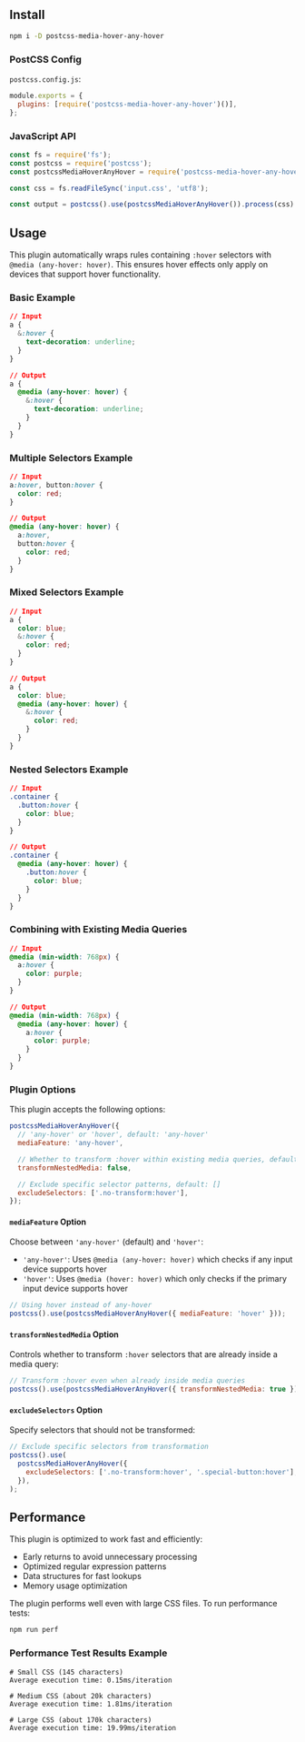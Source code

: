 ## Install

```bash
npm i -D postcss-media-hover-any-hover
```

### PostCSS Config

`postcss.config.js`:

```js
module.exports = {
  plugins: [require('postcss-media-hover-any-hover')()],
};
```

### JavaScript API

```js
const fs = require('fs');
const postcss = require('postcss');
const postcssMediaHoverAnyHover = require('postcss-media-hover-any-hover');

const css = fs.readFileSync('input.css', 'utf8');

const output = postcss().use(postcssMediaHoverAnyHover()).process(css).css;
```

## Usage

This plugin automatically wraps rules containing `:hover` selectors with `@media (any-hover: hover)`.
This ensures hover effects only apply on devices that support hover functionality.

### Basic Example

```css
// Input
a {
  &:hover {
    text-decoration: underline;
  }
}

// Output
a {
  @media (any-hover: hover) {
    &:hover {
      text-decoration: underline;
    }
  }
}
```

### Multiple Selectors Example

```css
// Input
a:hover, button:hover {
  color: red;
}

// Output
@media (any-hover: hover) {
  a:hover,
  button:hover {
    color: red;
  }
}
```

### Mixed Selectors Example

```css
// Input
a {
  color: blue;
  &:hover {
    color: red;
  }
}

// Output
a {
  color: blue;
  @media (any-hover: hover) {
    &:hover {
      color: red;
    }
  }
}
```

### Nested Selectors Example

```css
// Input
.container {
  .button:hover {
    color: blue;
  }
}

// Output
.container {
  @media (any-hover: hover) {
    .button:hover {
      color: blue;
    }
  }
}
```

### Combining with Existing Media Queries

```css
// Input
@media (min-width: 768px) {
  a:hover {
    color: purple;
  }
}

// Output
@media (min-width: 768px) {
  @media (any-hover: hover) {
    a:hover {
      color: purple;
    }
  }
}
```

### Plugin Options

This plugin accepts the following options:

```js
postcssMediaHoverAnyHover({
  // 'any-hover' or 'hover', default: 'any-hover'
  mediaFeature: 'any-hover',

  // Whether to transform :hover within existing media queries, default: false
  transformNestedMedia: false,

  // Exclude specific selector patterns, default: []
  excludeSelectors: ['.no-transform:hover'],
});
```

#### `mediaFeature` Option

Choose between `'any-hover'` (default) and `'hover'`:

- `'any-hover'`: Uses `@media (any-hover: hover)` which checks if any input device supports hover
- `'hover'`: Uses `@media (hover: hover)` which only checks if the primary input device supports hover

```js
// Using hover instead of any-hover
postcss().use(postcssMediaHoverAnyHover({ mediaFeature: 'hover' }));
```

#### `transformNestedMedia` Option

Controls whether to transform `:hover` selectors that are already inside a media query:

```js
// Transform :hover even when already inside media queries
postcss().use(postcssMediaHoverAnyHover({ transformNestedMedia: true }));
```

#### `excludeSelectors` Option

Specify selectors that should not be transformed:

```js
// Exclude specific selectors from transformation
postcss().use(
  postcssMediaHoverAnyHover({
    excludeSelectors: ['.no-transform:hover', '.special-button:hover'],
  }),
);
```

## Performance

This plugin is optimized to work fast and efficiently:

- Early returns to avoid unnecessary processing
- Optimized regular expression patterns
- Data structures for fast lookups
- Memory usage optimization

The plugin performs well even with large CSS files. To run performance tests:

```bash
npm run perf
```

### Performance Test Results Example

```
# Small CSS (145 characters)
Average execution time: 0.15ms/iteration

# Medium CSS (about 20k characters)
Average execution time: 1.81ms/iteration

# Large CSS (about 170k characters)
Average execution time: 19.99ms/iteration
```

